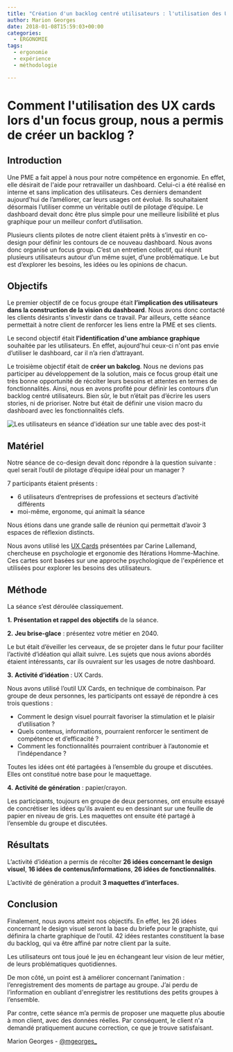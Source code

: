 ```yaml
---
title: "Création d'un backlog centré utilisateurs : l'utilisation des UX Cards"
author: Marion Georges
date: 2018-01-08T15:59:03+00:00
categories:
  - ERGONOMIE
tags:
  - ergonomie
  - expérience
  - méthodologie

---
```

# Comment l'utilisation des UX cards lors d'un focus group, nous a permis de créer un backlog ?

## Introduction

Une PME a fait appel à nous pour notre compétence en ergonomie. En effet, elle désirait de l'aide pour retravailler un dashboard. Celui-ci a été réalisé en interne et sans implication des utilisateurs. Ces derniers demandent aujourd'hui de l’améliorer, car leurs usages ont évolué. Ils souhaitaient désormais l’utiliser comme un véritable outil de pilotage d’équipe. Le dashboard devait donc être plus simple pour une meilleure lisibilité et plus graphique pour un meilleur confort d’utilisation.

Plusieurs clients pilotes de notre client étaient prêts à s’investir en co-design pour définir les contours de ce nouveau dashboard. Nous avons donc organisé un focus group. C’est un entretien collectif, qui réunit plusieurs utilisateurs autour d’un même sujet, d’une problématique. Le but est d’explorer les besoins, les idées ou les opinions de chacun.

## Objectifs

Le premier objectif de ce focus groupe était **l’implication des utilisateurs dans la construction de la vision du dashboard**. Nous avons donc contacté les clients désirants s'investir dans ce travail. Par ailleurs, cette séance permettait à notre client de renforcer les liens entre la PME et ses clients.

Le second objectif était **l'identification d'une ambiance graphique** souhaitée par les utilisateurs. En effet, aujourd'hui ceux-ci n'ont pas envie d’utiliser le dashboard, car il n’a rien d’attrayant.

Le troisième objectif était de **créer un bakclog**. Nous ne devions pas participer au développement de la solution, mais ce focus group était une très bonne opportunité de récolter leurs besoins et attentes en termes de fonctionnalités. Ainsi, nous en avons profité pour définir les contours d’un backlog centré utilisateurs. Bien sûr, le but n’était pas d’écrire les users stories, ni de prioriser. Notre but était de définir une vision macro du dashboard avec les fonctionnalités clefs.

![Les utilisateurs en séance d'idéation sur une table avec des post-it](/img/2018/01/WP_20171213_002-2-300x225.jpg)

## Matériel

Notre séance de co-design devait donc répondre à la question suivante : quel serait l’outil de pilotage d’équipe idéal pour un manager ?

7 participants étaient présents :

* 6 utilisateurs d’entreprises de professions et secteurs d’activité différents
* moi-même, ergonome, qui animait la séance

Nous étions dans une grande salle de réunion qui permettait d’avoir 3 espaces de réflexion distincts.

Nous avons utilisé les [UX Cards][1] présentées par Carine Lallemand, chercheuse en psychologie et ergonomie des Itérations Homme-Machine. Ces cartes sont basées sur une approche psychologique de l'expérience et utilisées pour explorer les besoins des utilisateurs.

## Méthode

La séance s’est déroulée classiquement.

**1.** **Présentation et rappel des objectifs** de la séance.

**2.** **Jeu brise-glace** : présentez votre métier en 2040.

Le but était d’éveiller les cerveaux, de se projeter dans le futur pour faciliter l’activité d’idéation qui allait suivre. Les sujets que nous avions abordés étaient intéressants, car ils ouvraient sur les usages de notre dashboard.

**3.** **Activité d’idéation** : UX Cards.

Nous avons utilisé l’outil UX Cards, en technique de combinaison. Par groupe de deux personnes, les participants ont essayé de répondre à ces trois questions :

- Comment le design visuel pourrait favoriser la stimulation et le plaisir d’utilisation ?
- Quels contenus, informations, pourraient renforcer le sentiment de compétence et d’efficacité ?
- Comment les fonctionnalités pourraient contribuer à l’autonomie et l’indépendance ?

Toutes les idées ont été partagées à l’ensemble du groupe et discutées. Elles ont constitué notre base pour le maquettage.

**4.** **Activité de génération** : papier/crayon.

Les participants, toujours en groupe de deux personnes, ont ensuite essayé de concrétiser les idées qu'ils avaient eu en dessinant sur une feuille de papier en niveau de gris. Les maquettes ont ensuite été partagé à l’ensemble du groupe et discutées.

## Résultats

L’activité d’idéation a permis de récolter **26 idées concernant le design visuel**, **16 idées de contenus/informations**, **26 idées de fonctionnalités**.

L’activité de génération a produit **3 maquettes d’interfaces.**

## Conclusion

Finalement, nous avons atteint nos objectifs. En effet, les 26 idées concernant le design visuel seront la base du briefe pour le graphiste, qui définira la charte graphique de l’outil. 42 idées restantes constituent la base du backlog, qui va être affiné par notre client par la suite.

Les utilisateurs ont tous joué le jeu en échangeant leur vision de leur métier, de leurs problématiques quotidiennes.

De mon côté, un point est à améliorer concernant l’animation : l’enregistrement des moments de partage au groupe. J’ai perdu de l’information en oubliant d'enregistrer les restitutions des petits groupes à l’ensemble.

Par contre, cette séance m’a permis de proposer une maquette plus aboutie à mon client, avec des données réelles. Par conséquent, le client n'a demandé pratiquement aucune correction, ce que je trouve satisfaisant.

Marion Georges - [@mgeorges_](https://twitter.com/mgeorges_)

[1]: https://uxmind.eu/portfolio/ux-design-and-evaluation-cards/
